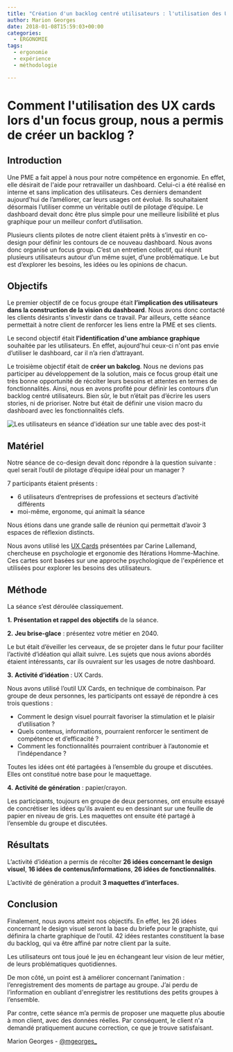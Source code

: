 ```yaml
---
title: "Création d'un backlog centré utilisateurs : l'utilisation des UX Cards"
author: Marion Georges
date: 2018-01-08T15:59:03+00:00
categories:
  - ERGONOMIE
tags:
  - ergonomie
  - expérience
  - méthodologie

---
```

# Comment l'utilisation des UX cards lors d'un focus group, nous a permis de créer un backlog ?

## Introduction

Une PME a fait appel à nous pour notre compétence en ergonomie. En effet, elle désirait de l'aide pour retravailler un dashboard. Celui-ci a été réalisé en interne et sans implication des utilisateurs. Ces derniers demandent aujourd'hui de l’améliorer, car leurs usages ont évolué. Ils souhaitaient désormais l’utiliser comme un véritable outil de pilotage d’équipe. Le dashboard devait donc être plus simple pour une meilleure lisibilité et plus graphique pour un meilleur confort d’utilisation.

Plusieurs clients pilotes de notre client étaient prêts à s’investir en co-design pour définir les contours de ce nouveau dashboard. Nous avons donc organisé un focus group. C’est un entretien collectif, qui réunit plusieurs utilisateurs autour d’un même sujet, d’une problématique. Le but est d’explorer les besoins, les idées ou les opinions de chacun.

## Objectifs

Le premier objectif de ce focus groupe était **l’implication des utilisateurs dans la construction de la vision du dashboard**. Nous avons donc contacté les clients désirants s'investir dans ce travail. Par ailleurs, cette séance permettait à notre client de renforcer les liens entre la PME et ses clients.

Le second objectif était **l'identification d'une ambiance graphique** souhaitée par les utilisateurs. En effet, aujourd'hui ceux-ci n'ont pas envie d’utiliser le dashboard, car il n’a rien d’attrayant.

Le troisième objectif était de **créer un bakclog**. Nous ne devions pas participer au développement de la solution, mais ce focus group était une très bonne opportunité de récolter leurs besoins et attentes en termes de fonctionnalités. Ainsi, nous en avons profité pour définir les contours d’un backlog centré utilisateurs. Bien sûr, le but n’était pas d’écrire les users stories, ni de prioriser. Notre but était de définir une vision macro du dashboard avec les fonctionnalités clefs.

![Les utilisateurs en séance d'idéation sur une table avec des post-it](/img/2018/01/WP_20171213_002-2-300x225.jpg)

## Matériel

Notre séance de co-design devait donc répondre à la question suivante : quel serait l’outil de pilotage d’équipe idéal pour un manager ?

7 participants étaient présents :

* 6 utilisateurs d’entreprises de professions et secteurs d’activité différents
* moi-même, ergonome, qui animait la séance

Nous étions dans une grande salle de réunion qui permettait d’avoir 3 espaces de réflexion distincts.

Nous avons utilisé les [UX Cards][1] présentées par Carine Lallemand, chercheuse en psychologie et ergonomie des Itérations Homme-Machine. Ces cartes sont basées sur une approche psychologique de l'expérience et utilisées pour explorer les besoins des utilisateurs.

## Méthode

La séance s’est déroulée classiquement.

**1.** **Présentation et rappel des objectifs** de la séance.

**2.** **Jeu brise-glace** : présentez votre métier en 2040.

Le but était d’éveiller les cerveaux, de se projeter dans le futur pour faciliter l’activité d’idéation qui allait suivre. Les sujets que nous avions abordés étaient intéressants, car ils ouvraient sur les usages de notre dashboard.

**3.** **Activité d’idéation** : UX Cards.

Nous avons utilisé l’outil UX Cards, en technique de combinaison. Par groupe de deux personnes, les participants ont essayé de répondre à ces trois questions :

- Comment le design visuel pourrait favoriser la stimulation et le plaisir d’utilisation ?
- Quels contenus, informations, pourraient renforcer le sentiment de compétence et d’efficacité ?
- Comment les fonctionnalités pourraient contribuer à l’autonomie et l’indépendance ?

Toutes les idées ont été partagées à l’ensemble du groupe et discutées. Elles ont constitué notre base pour le maquettage.

**4.** **Activité de génération** : papier/crayon.

Les participants, toujours en groupe de deux personnes, ont ensuite essayé de concrétiser les idées qu'ils avaient eu en dessinant sur une feuille de papier en niveau de gris. Les maquettes ont ensuite été partagé à l’ensemble du groupe et discutées.

## Résultats

L’activité d’idéation a permis de récolter **26 idées concernant le design visuel**, **16 idées de contenus/informations**, **26 idées de fonctionnalités**.

L’activité de génération a produit **3 maquettes d’interfaces.**

## Conclusion

Finalement, nous avons atteint nos objectifs. En effet, les 26 idées concernant le design visuel seront la base du briefe pour le graphiste, qui définira la charte graphique de l’outil. 42 idées restantes constituent la base du backlog, qui va être affiné par notre client par la suite.

Les utilisateurs ont tous joué le jeu en échangeant leur vision de leur métier, de leurs problématiques quotidiennes.

De mon côté, un point est à améliorer concernant l’animation : l’enregistrement des moments de partage au groupe. J’ai perdu de l’information en oubliant d'enregistrer les restitutions des petits groupes à l’ensemble.

Par contre, cette séance m’a permis de proposer une maquette plus aboutie à mon client, avec des données réelles. Par conséquent, le client n'a demandé pratiquement aucune correction, ce que je trouve satisfaisant.

Marion Georges - [@mgeorges_](https://twitter.com/mgeorges_)

[1]: https://uxmind.eu/portfolio/ux-design-and-evaluation-cards/
